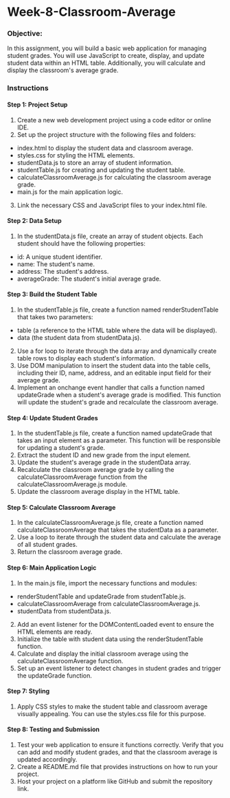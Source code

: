 # Week-8-Classroom-Average
### Objective: 
In this assignment, you will build a basic web application for managing student grades. You will use JavaScript to create, display, and update student data within an HTML table. Additionally, you will calculate and display the classroom's average grade.

### Instructions
#### Step 1: Project Setup
1. Create a new web development project using a code editor or online IDE.
2. Set up the project structure with the following files and folders:
- index.html to display the student data and classroom average.
- styles.css for styling the HTML elements.
- studentData.js to store an array of student information.
- studentTable.js for creating and updating the student table.
- calculateClassroomAverage.js for calculating the classroom average grade.
- main.js for the main application logic.
3. Link the necessary CSS and JavaScript files to your index.html file.

#### Step 2: Data Setup
1. In the studentData.js file, create an array of student objects. Each student should have the following properties:
- id: A unique student identifier.
- name: The student's name.
- address: The student's address.
- averageGrade: The student's initial average grade.

#### Step 3: Build the Student Table
1. In the studentTable.js file, create a function named renderStudentTable that takes two parameters:
- table (a reference to the HTML table where the data will be displayed).
- data (the student data from studentData.js).
2. Use a for loop to iterate through the data array and dynamically create table rows to display each student's information.
3. Use DOM manipulation to insert the student data into the table cells, including their ID, name, address, and an editable input field for their average grade.
4. Implement an onchange event handler that calls a function named updateGrade when a student's average grade is modified. This function will update the student's grade and recalculate the classroom average.

#### Step 4: Update Student Grades
1. In the studentTable.js file, create a function named updateGrade that takes an input element as a parameter. This function will be responsible for updating a student's grade.
2. Extract the student ID and new grade from the input element.
3. Update the student's average grade in the studentData array.
4. Recalculate the classroom average grade by calling the calculateClassroomAverage function from the calculateClassroomAverage.js module.
5. Update the classroom average display in the HTML table.

#### Step 5: Calculate Classroom Average
1. In the calculateClassroomAverage.js file, create a function named calculateClassroomAverage that takes the studentData as a parameter.
2. Use a loop to iterate through the student data and calculate the average of all student grades.
3. Return the classroom average grade.

#### Step 6: Main Application Logic
1. In the main.js file, import the necessary functions and modules:
- renderStudentTable and updateGrade from studentTable.js.
- calculateClassroomAverage from calculateClassroomAverage.js.
- studentData from studentData.js.
2. Add an event listener for the DOMContentLoaded event to ensure the HTML elements are ready.
3. Initialize the table with student data using the renderStudentTable function.
4. Calculate and display the initial classroom average using the calculateClassroomAverage function.
5. Set up an event listener to detect changes in student grades and trigger the updateGrade function.

#### Step 7: Styling
1. Apply CSS styles to make the student table and classroom average visually appealing. You can use the styles.css file for this purpose.

#### Step 8: Testing and Submission
1. Test your web application to ensure it functions correctly. Verify that you can add and modify student grades, and that the classroom average is updated accordingly.
2. Create a README.md file that provides instructions on how to run your project.
3. Host your project on a platform like GitHub and submit the repository link.
